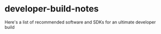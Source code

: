 # developer-build-notes
Here's a list of recommended software and SDKs for an ultimate developer build
